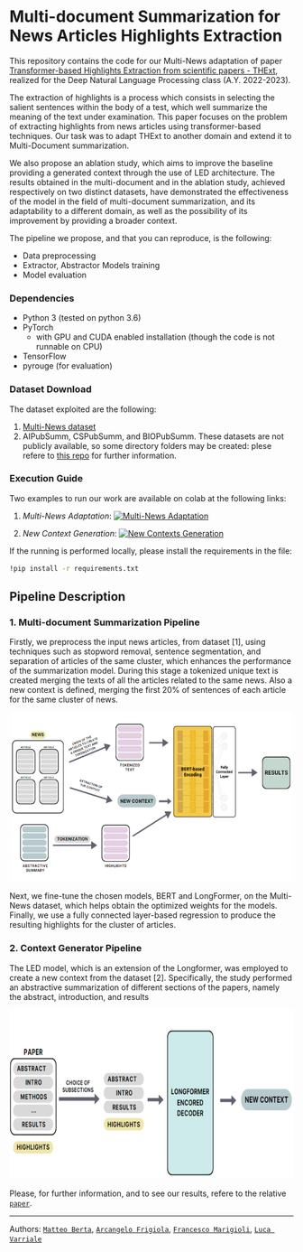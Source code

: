 # Multi-document Summarization for News Articles Highlights Extraction

This repository contains the code for our Multi-News adaptation of paper [Transformer-based Highlights Extraction from scientific papers - THExt](https://www.sciencedirect.com/science/article/abs/pii/S0950705122006931), realized for the Deep Natural Language Processing class (A.Y. 2022-2023).

The extraction of highlights is a process which consists in selecting the salient sentences within the body of a test, which well summarize the meaning of the text under examination. This paper focuses on the problem of extracting highlights from news articles using transformer-based techniques. 
Our task was to adapt THExt to another domain and extend it to Multi-Document summarization.

We also propose an ablation study, which aims to improve the baseline providing a generated context through the use of LED architecture. The results obtained in the multi-document and in the ablation study, achieved respectively on two distinct datasets, have demonstrated the effectiveness of the model in the field of multi-document summarization, and its adaptability to a different domain, as well as the possibility of its improvement by providing a broader context.

The pipeline we propose, and that you can reproduce, is the following:

- Data preprocessing
- Extractor, Abstractor Models training
- Model evaluation

### Dependencies
* Python 3 (tested on python 3.6)
* PyTorch
  * with GPU and CUDA enabled installation (though the code is not runnable on CPU)
* TensorFlow
* pyrouge (for evaluation)

### Dataset Download 
The dataset exploited are the following: 
1. [Multi-News dataset](https://github.com/Alex-Fabbri/Multi-News)
2. AIPubSumm, CSPubSumm, and BIOPubSumm. These datasets are not publicly available, so some directory folders may be created: plese refere to [this repo](https://github.com/MorenoLaQuatra/THExt) for further information.

### Execution Guide

Two examples to run our work are available on colab at the following links: 

1. *Multi-News Adaptation*: [![Multi-News Adaptation](https://colab.research.google.com/assets/colab-badge.svg)](https://colab.research.google.com/drive/1exznryjeKoObylxIuFAe0tV4qMtLle9U)

2. *New Context Generation*: [![New Contexts Generation](https://colab.research.google.com/assets/colab-badge.svg)](https://colab.research.google.com/drive/1fW9SRakKl3uGFOiYlUwaq2kTo96_Xl0s)

If the running is performed locally, please install the requirements in the file:

```bash
!pip install -r requirements.txt
```

## Pipeline Description

### 1. Multi-document Summarization Pipeline
Firstly, we preprocess the input news articles, from dataset [1], using techniques such as stopword removal, sentence segmentation, and separation of articles of the same cluster, which enhances the performance of the summarization model. During this stage a tokenized unique text is created merging the texts of all the articles related to the same news. Also a new context is defined, merging the first 20\% of sentences of each article for the same cluster of news.

<div align="center">
  <img src="https://github.com/lucavarriale99/Multinews/blob/main/imgs/Multi-Document%20THExt%202.png" alt="Alt text" title="Preprocessing pipeline" width="500" height="300">
</div>

Next, we fine-tune the chosen models, BERT and LongFormer, on the Multi-News dataset, which helps obtain the optimized weights for the models. Finally, we use a fully connected layer-based regression to produce the resulting highlights for the cluster of articles.


### 2. Context Generator Pipeline

The LED model, which is an extension of the Longformer, was employed to create a new context from the dataset [2]. Specifically, the study performed an abstractive summarization of different sections of the papers, namely the abstract, introduction, and results

<div align="center">
  <img src="https://github.com/arcangeloC-137/Multinews/blob/main/imgs/Context_generation.png" alt="Alt text" title="Preprocessing pipeline" width="700" height="300">
</div>

<p>
 
 Please, for further information, and to see our results, refere to the relative [`paper`](https://github.com/lucavarriale99/Multinews/blob/main/Multi-document%20Summarization%20for%20News%20Articles%20Highlights%20Extraction.pdf).
 
 ----
  
 Authors: [`Matteo Berta`](https://github.com/MatteoBerta), [`Arcangelo Frigiola`](https://github.com/arcangeloC-137), [`Francesco Marigioli`](https://github.com/FrancescoMarigioli98), [`Luca Varriale`]("")
